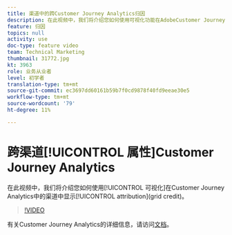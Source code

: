 ```yaml
---
title: 渠道中的跨Customer Journey Analytics归因
description: 在此视频中，我们将介绍您如何使用可视化功能在AdobeCustomer Journey Analytics中显示不同渠道的归因（归因）。
feature: 归因
topics: null
activity: use
doc-type: feature video
team: Technical Marketing
thumbnail: 31772.jpg
kt: 3963
role: 业务从业者
level: 初学者
translation-type: tm+mt
source-git-commit: ec3697dd60161b59b7f0cd9878f40fd9eeae30e5
workflow-type: tm+mt
source-wordcount: '79'
ht-degree: 11%

---
```



# 跨渠道[!UICONTROL 属性]Customer Journey Analytics

在此视频中，我们将介绍您如何使用[!UICONTROL 可视化]在Customer Journey Analytics中的渠道中显示[!UICONTROL attribution](grid credit)。

>[!VIDEO](https://video.tv.adobe.com/v/31772/?quality=12)

有关Customer Journey Analytics的详细信息，请访问[文档](https://docs.adobe.com/content/help/zh-Hans/analytics-platform/using/cja-landing.html)。
